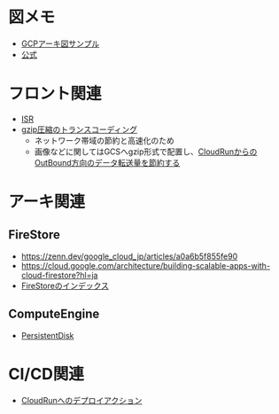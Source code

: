 # 図メモ

- [GCPアーキ図サンプル](https://drawio-app.com/blog/updated-google-cloud-platform-icons-and-templates/#)
- [公式](https://cloud.google.com/icons?hl=ja)

# フロント関連

- [ISR](https://zenn.dev/akino/articles/78479998efef55)
- [gzip圧縮のトランスコーディング](https://cloud.google.com/storage/docs/transcoding?hl=ja)
  - ネットワーク帯域の節約と高速化のため
  - 画像などに関してはGCSへgzip形式で配置し、[CloudRunからのOutBound方向のデータ転送量を節約する](https://masutaka.net/2022-11-04-1/#%E5%86%85%E8%A8%B3)

# アーキ関連

## FireStore

- https://zenn.dev/google_cloud_jp/articles/a0a6b5f855fe90
- https://cloud.google.com/architecture/building-scalable-apps-with-cloud-firestore?hl=ja
- [FireStoreのインデックス](https://firebase.google.com/docs/firestore/query-data/index-overview?hl=ja)

## ComputeEngine

- [PersistentDisk](https://cloud.google.com/compute/docs/disks/add-persistent-disk?hl=ja)

# CI/CD関連

- [CloudRunへのデプロイアクション](https://github.com/google-github-actions/deploy-cloudrun)